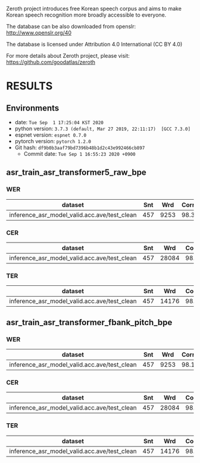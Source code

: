 <!-- Generated by scripts/utils/show_asr_result.sh -->
Zeroth project introduces free Korean speech corpus and aims to make Korean speech recognition more broadly accessible to everyone. 

The database can be also downloaded from openslr:
http://www.openslr.org/40

The database is licensed under Attribution 4.0 International (CC BY 4.0)

For more details about Zeroth project, please visit:
https://github.com/goodatlas/zeroth

# RESULTS
## Environments
- date: `Tue Sep  1 17:25:04 KST 2020`
- python version: `3.7.3 (default, Mar 27 2019, 22:11:17)  [GCC 7.3.0]`
- espnet version: `espnet 0.7.0`
- pytorch version: `pytorch 1.2.0`
- Git hash: `df9b0b3aaf79bd7396b48b1d2c43e992466cb897`
  - Commit date: `Tue Sep 1 16:55:23 2020 +0900`

## asr_train_asr_transformer5_raw_bpe
### WER

|dataset|Snt|Wrd|Corr|Sub|Del|Ins|Err|S.Err|
|---|---|---|---|---|---|---|---|---|
|inference_asr_model_valid.acc.ave/test_clean|457|9253|98.3|1.0|0.7|0.3|2.0|13.1|

### CER

|dataset|Snt|Wrd|Corr|Sub|Del|Ins|Err|S.Err|
|---|---|---|---|---|---|---|---|---|
|inference_asr_model_valid.acc.ave/test_clean|457|28084|98.9|0.4|0.7|0.3|1.4|13.1|

### TER

|dataset|Snt|Wrd|Corr|Sub|Del|Ins|Err|S.Err|
|---|---|---|---|---|---|---|---|---|
|inference_asr_model_valid.acc.ave/test_clean|457|14176|98.6|0.7|0.7|0.3|1.7|13.1|

## asr_train_asr_transformer_fbank_pitch_bpe
### WER

|dataset|Snt|Wrd|Corr|Sub|Del|Ins|Err|S.Err|
|---|---|---|---|---|---|---|---|---|
|inference_asr_model_valid.acc.ave/test_clean|457|9253|98.1|1.1|0.7|0.2|2.0|14.2|

### CER

|dataset|Snt|Wrd|Corr|Sub|Del|Ins|Err|S.Err|
|---|---|---|---|---|---|---|---|---|
|inference_asr_model_valid.acc.ave/test_clean|457|28084|98.8|0.4|0.8|0.2|1.3|14.2|

### TER

|dataset|Snt|Wrd|Corr|Sub|Del|Ins|Err|S.Err|
|---|---|---|---|---|---|---|---|---|
|inference_asr_model_valid.acc.ave/test_clean|457|14176|98.5|0.8|0.7|0.1|1.6|14.2|

